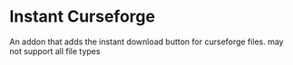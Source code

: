 # Instant Curseforge

An addon that adds the instant download button for curseforge files. may not support all file types